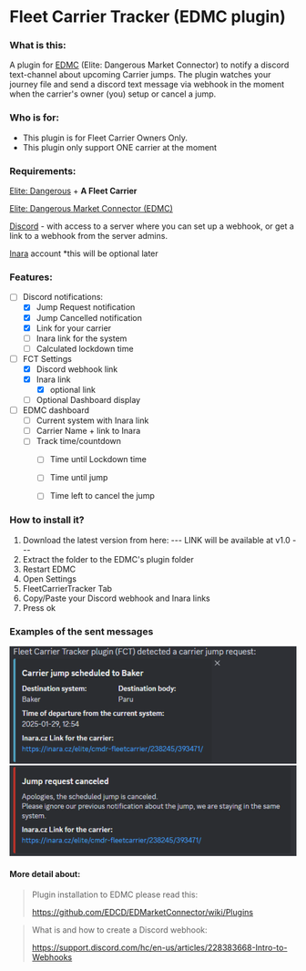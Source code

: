 # Fleet Carrier Tracker (EDMC plugin)

### What is this:
A plugin for [EDMC](https://github.com/EDCD/EDMarketConnector) (Elite: Dangerous Market Connector) to notify a discord text-channel about upcoming Carrier jumps.
The plugin watches your journey file and send a discord text message via webhook in the moment when the carrier's owner (you) setup or cancel a jump.

### Who is for:

- This plugin is for Fleet Carrier Owners Only.
- This plugin only support ONE carrier at the moment

### Requirements: 

[Elite: Dangerous](https://www.elitedangerous.com/) + **A Fleet Carrier**

[Elite: Dangerous Market Connector (EDMC)](https://github.com/EDCD/EDMarketConnector)

[Discord](https://discord.com/) - with access to a server where you can set up a webhook, or get a link to a webhook from the server admins.

[Inara](https://inara.cz/elite/news/) account *this will be optional later


### Features: 

- [ ] Discord notifications:
  - [x] Jump Request notification
  - [x] Jump Cancelled notification
  - [x]  Link for your carrier
  - [ ] Inara link for the system
  - [ ] Calculated lockdown time
- [ ] FCT Settings
  - [x] Discord webhook link
  - [x] Inara link
    - [x] optional link
  - [ ] Optional Dashboard display
- [ ] EDMC dashboard
  - [ ] Current system with Inara link
  - [ ] Carrier Name + link to Inara
  - [ ] Track time/countdown
    - [ ] Time until Lockdown time
    - [ ] Time until jump
    - [ ] Time left to cancel the jump



### How to install it?

1. Download the latest version from here: --- LINK will be available at v1.0 --- 
2. Extract the folder to the EDMC's plugin folder
3. Restart EDMC
4. Open Settings 
5. FleetCarrierTracker Tab
6. Copy/Paste your Discord webhook and Inara links
7. Press ok 


### Examples of the sent messages
![Jump request message example](./assets/jump_request_message_example.png)
![Jump Cancel message example](./assets/jump_cancel_message_example.png)


#### More detail about:

> Plugin installation to EDMC please read this:
>
> https://github.com/EDCD/EDMarketConnector/wiki/Plugins

> What is and how to create a Discord webhook:
> 
> https://support.discord.com/hc/en-us/articles/228383668-Intro-to-Webhooks




